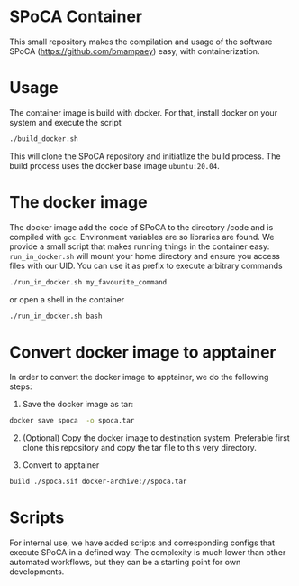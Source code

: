 # SPoCA Container
This small repository makes the compilation and usage of the software SPoCA (https://github.com/bmampaey) easy, with containerization.

# Usage
The container image is build with docker. For that, install docker on your system and execute the script 
```bash
./build_docker.sh
```
This will clone the SPoCA repository and initiatlize the build process. The build process uses the docker base image `ubuntu:20.04`.

# The docker image
The docker image add the code of SPoCA to the directory /code and is compiled with `gcc`. Environment variables are so libraries are found. We provide a small script that makes running things in the container easy: `run_in_docker.sh` will mount your home directory and ensure you access files with our UID. You can use it as prefix to execute arbitrary commands 
```bash
./run_in_docker.sh my_favourite_command
```
or open a shell in the container
```bash
./run_in_docker.sh bash
```
# Convert docker image to apptainer
In order to convert the docker image to apptainer, we do the following steps:

1. Save the docker image as tar:
```bash
docker save spoca  -o spoca.tar
```
 2. (Optional) Copy the docker image to destination system. Preferable first clone this repository and copy the tar file to this very directory.

3. Convert to apptainer
```bash
build ./spoca.sif docker-archive://spoca.tar
``` 

# Scripts
For internal use, we have added scripts and corresponding configs that execute SPoCA in a defined way. The complexity is much lower than other automated workflows, but they can be a starting point for own developments.

